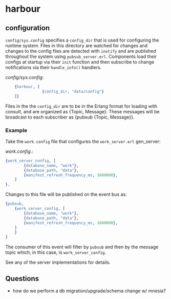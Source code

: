 # harbour


## configuration

`config/sys.config` specifies a `config_dir` that is used for configuring the
runtime system. Files in this directory are watched for changes and changes to
the config files are detected with `inotify` and are published throughout the
system using `pubsub_server.erl`. Components load their configs at startup via
their `init` function and then subscribe to change notifications via their
`handle_info()` handlers.

_config/sys.config_:
```Erlang
    {harbour, [
                {config_dir, "data/config"} 
    ]}
```

Files in the the `config_dir` are to be in the Erlang format for loading with
consult, and are organized as {Topic, Message}. These messages will be
broadcast to each subscriber as {pubsub {Topic, Message}}.

### Example
Take the `work.config` file that configures the `work_server.erl` gen_server:

_work.config._:
```Erlang
{work_server_config, [
        {database_name, "work"},
        {database_path, "data"},
        {manifest_refresh_frequency_ms, 3600000},
    ]
}.
```

Changes to this file will be published on the event bus as:


```Erlang
{pubsub,
    {work_server_config, [
	    {database_name, "work"},
	    {database_path, "data"},
	    {manifest_refresh_frequency_ms, 3600000},
	]
    }
}
```

The consumer of this event will filter by `pubsub` and then by the message topic which, in this case, is `work_server_config`.

See any of the server implementations for details.

## Questions

* how do we perform a db migration/upgrade/schema change w/ mnesia?
